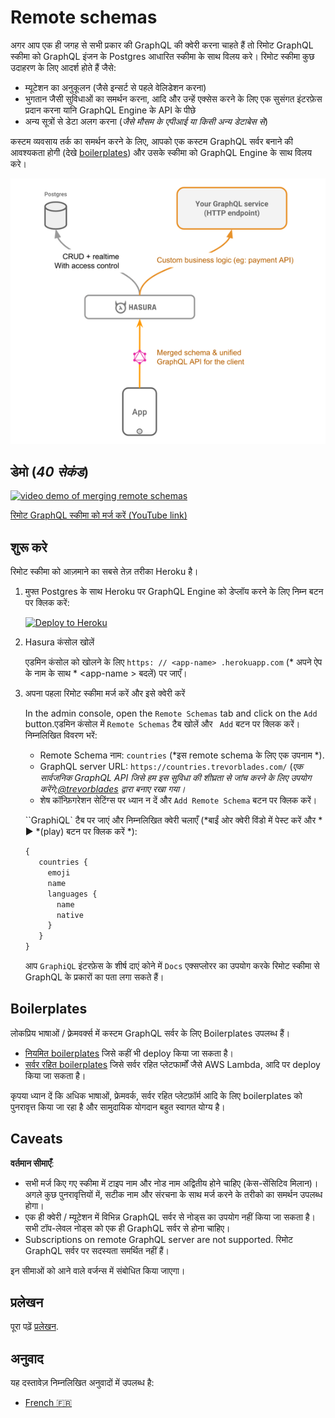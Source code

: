 # Remote schemas

अगर आप एक ही जगह से सभी प्रकार की GraphQL की क्वेरी करना चाहते हैं तो रिमोट GraphQL स्कीमा को GraphQL इंजन के Postgres आधारित स्कीमा के साथ विलय करे। रिमोट स्कीमा कुछ उदाहरण के लिए आदर्श होते हैं जैसे:

* म्यूटेशन का अनुकूलन (जैसे इन्सर्ट से पहले वेलिडेशन करना)
* भुगतान जैसी सुविधाओं का समर्थन करना, आदि और उन्हें एक्सेस करने के लिए एक सुसंगत इंटरफ़ेस प्रदान करना यानि GraphQL Engine के API के पीछे
* अन्य सूत्रों से डेटा अलग करना (*जैसे मौसम के एपीआई या किसी अन्य डेटाबेस से*)

कस्टम व्यवसाय तर्क का समर्थन करने के लिए, आपको एक कस्टम GraphQL सर्वर बनाने की आवश्यकता होगी (देखे [boilerplates](../community/boilerplates/remote-schemas)) और उसके स्कीमा को GraphQL Engine के साथ विलय करे।

![remote schems architecture](../assets/remote-schemas-arch.png)

## डेमो (*40 सेकंड*)

[![video demo of merging remote schemas](https://img.youtube.com/vi/eY4n9aPsi0M/0.jpg)](https://www.youtube.com/watch?v=eY4n9aPsi0M)

[रिमोट GraphQL स्कीमा को मर्ज करें (YouTube link)](https://youtu.be/eY4n9aPsi0M)

## शुरू करे 

रिमोट स्कीमा को आज़माने का सबसे तेज़ तरीका Heroku है।

1. मुफ्त Postgres के साथ Heroku पर GraphQL Engine को डेप्लॉय करने के लिए निम्न बटन पर क्लिक करें:

    [![Deploy to Heroku](https://www.herokucdn.com/deploy/button.svg)](https://heroku.com/deploy?template=https://github.com/hasura/graphql-engine-heroku)

2. Hasura कंसोल खोलें

   एडमिन कंसोल को खोलने के लिए `https: // <app-name> .herokuapp.com` (* अपने ऐप के नाम के साथ * <app-name \> बदलें) पर जाएँ।

3. अपना पहला रिमोट स्कीमा मर्ज करें और इसे क्वेरी करें

   In the admin console, open the ``Remote Schemas`` tab and click on the ``Add`` button.एडमिन कंसोल में ``Remote Schemas`` टैब खोलें और `` Add`` बटन पर क्लिक करें। निम्नलिखित विवरण भरें:
   * Remote Schema नाम: ``countries`` (*इस remote schema के लिए एक उपनाम *).
   * GraphQL server URL: ``https://countries.trevorblades.com/`` (*एक सार्वजनिक GraphQL API जिसे हम इस सुविधा की शीघ्रता से जांच करने के लिए उपयोग करेंगे;[@trevorblades](https://github.com/trevorblades) द्वारा बनाए रखा गया।*
   * शेष कॉन्फ़िगरेशन सेटिंग्स पर ध्यान न दें और ``Add Remote Schema`` बटन पर क्लिक करें।

   ``GraphiQL` टैब पर जाएं और निम्नलिखित क्वेरी चलाएँ (*बाईं ओर क्वेरी विंडो में पेस्ट करें और * ▶️ *(play) बटन पर क्लिक करें *):

   ```graphql
   {
      countries {
        emoji
        name
        languages {
          name
          native
        }
      }
   }
   ```

   आप ``GraphiQL`` इंटरफ़ेस के शीर्ष दाएं कोने में ``Docs`` एक्सप्लोरर का उपयोग करके रिमोट स्कीमा से GraphQL के प्रकारों का पता लगा सकते हैं।

## Boilerplates

लोकप्रिय भाषाओं / फ़्रेमवर्क्स में कस्टम GraphQL सर्वर के लिए Boilerplates उपलब्ध हैं।

* [नियमित boilerplates](../community/boilerplates) जिसे कहीं भी deploy किया जा सकता है।
* [सर्वर रहित boilerplates](https://github.com/hasura/graphql-serverless) जिसे सर्वर रहित प्लेटफार्मों जैसे AWS Lambda, आदि पर deploy किया जा सकता है।

कृपया ध्यान दें कि अधिक भाषाओं, फ्रेमवर्क, सर्वर रहित प्लेटफ़ॉर्म आदि के लिए boilerplates को पुनरावृत्त किया जा रहा है और सामुदायिक योगदान बहुत स्वागत योग्य है।


## Caveats

**वर्तमान सीमाएँ**:

* सभी मर्ज किए गए स्कीमा में टाइप नाम और नोड नाम अद्वितीय होने चाहिए (केस-सेंसिटिव मिलान)। अगले कुछ पुनरावृत्तियों में, सटीक नाम और संरचना के साथ मर्ज करने के तरीको का समर्थन उपलब्ध होगा।
* एक ही क्वेरी / म्यूटेशन में विभिन्न GraphQL सर्वर से नोड्स का उपयोग नहीं किया जा सकता है। सभी टॉप-लेवल नोड्स को एक ही GraphQL सर्वर से होना चाहिए।
* Subscriptions on remote GraphQL server are not supported. रिमोट GraphQL सर्वर पर सदस्यता समर्थित नहीं हैं।

इन सीमाओं को आने वाले वर्जन्स में संबोधित किया जाएगा।

## प्रलेखन

पूरा पढ़ें [प्रलेखन](https://hasura.io/docs/latest/graphql/core/remote-schemas/index.html).

## अनुवाद

यह दस्तावेज़ निम्नलिखित अनुवादों में उपलब्ध है:

- [French :fr:](translations/remote-schemas.french.md)
